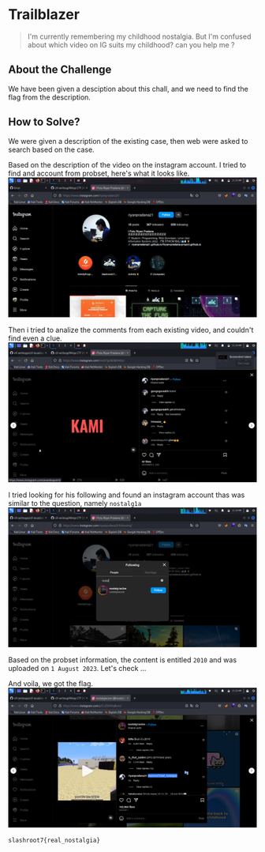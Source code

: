 # Trailblazer
> I'm currently remembering my childhood nostalgia. But I'm confused about which video on IG suits my childhood? can you help me ?

## About the Challenge
We have been given a desciption about this chall, and we need to find the flag from the description.


## How to Solve?
We were given a description of the existing case, then web were asked to search based on the case. 

Based on the description of the video on the instagram account. I tried to find and account from probset, here's what it looks like.
![img2](images/img2.png)

Then i tried to analize the comments from each existing video, and couldn't find even a clue. 
![img3](images/img3.png)

I tried looking for his following and found an instagram account thas was similar to the question, namely `nostalg1a`
![img4](images/img4.png)

Based on the probset information, the content is entitled `2010` and was uploaded on `1 August 2023`. Let's check ...

And voila, we got the flag.
![flag](images/flag.png)

```
slashroot7{real_nostalgia}
```
